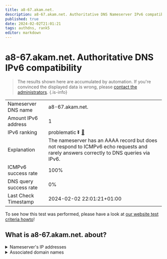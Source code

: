 ```yaml
---
title: a8-67.akam.net.
description: a8-67.akam.net. Authoritative DNS Nameserver IPv6 compatibility
published: true
date: 2024-02-02T21:01:21
tags: authdns, rank5
editor: markdown
---
```


# a8-67.akam.net. Authoritative DNS IPv6 compatibility

> The results shown here are accumulated by automation. If you're convinced the displayed data is wrong, please [contact the administrators](/howto/chat). 
{.is-info}




|   |   |
| - | - |
| Nameserver DNS name | a8-67.akam.net.
| Amount IPv6 address | 1
| IPv6 ranking | problematic :arrow_double_down: [🔗](/howto/ranking) |
| Explanation | The nameserver has an AAAA record but does not respond to ICMPv6 echo requests and rarely answers correctly to DNS queries via IPv6. |
| ICMPv6 success rate | 100%|
| DNS query success rate | 0% |
| Last Check Timestamp | 2024-02-02 22:01:21+01:00 |

To see how this test was performed, please have a look at [our website test criteria howto](/howto/testcriteria/authdns)!


## What is a8-67.akam.net. about?




<details>
<summary>Nameserver's IP addresses</summary>

2600:1403:a::43

</details>



<details>
<summary>Associated domain names</summary>

www.nissan-global.com

www.mufg.jp

</details>
